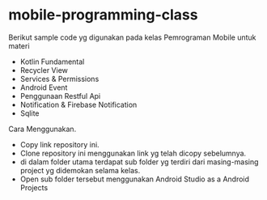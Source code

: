 # mobile-programming-class
Berikut sample code yg digunakan pada kelas Pemrograman Mobile untuk materi
- Kotlin Fundamental
- Recycler View
- Services & Permissions
- Android Event
- Penggunaan Restful Api
- Notification & Firebase Notification
- Sqlite

Cara Menggunakan.
- Copy link repository ini.
- Clone repository ini menggunakan link yg telah dicopy sebelumnya.
- di dalam folder utama terdapat sub folder yg terdiri dari masing-masing project yg didemokan selama kelas.
- Open sub folder tersebut menggunakan Android Studio as a Android Projects
